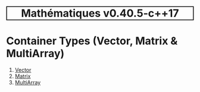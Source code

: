 <h1 style='border: 2px solid; text-align: center'>Mathématiques v0.40.5-c++17</h1>

# Container Types (Vector, Matrix & MultiArray)

1. [Vector](vector/README.md)<br>
2. [Matrix](matrix/README.md)<br>
3. [MultiArray](multi-array/README.md)<br>
